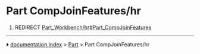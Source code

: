 # Part CompJoinFeatures/hr
1.  REDIRECT [Part_Workbench/hr#Part_CompJoinFeatures](Part_Workbench/hr#Part_CompJoinFeatures.md)



---
⏵ [documentation index](../README.md) > [Part](Part_Workbench.md) > Part CompJoinFeatures/hr
